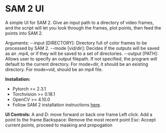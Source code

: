 # SAM 2 UI
A simple UI for SAM 2. Give an input path to a directory of video frames, and the script will let you look through the frames, plot points, then feed the points into SAM 2.

Arguments:
--input [DIRECTORY]: Directory full of color frames to be processed by SAM 2.
--mode [vid/dir]: Decides if the outputs will be saved as an .mp4, or if they will be saved to a set of directories.
--output [PATH]: Allows user to specify an output filepath. If not specified, the program will default to the current directory. For mode=dir, it should be an existing directory. For mode=vid, should be an mp4 file.

**Installation:**
* Pytorch >= 2.3.1
* Torchvision >= 0.18.1
* OpenCV >= 4.10.0
* Follow SAM 2 installation instructions [here](https://github.com/facebookresearch/segment-anything-2?tab=readme-ov-file#installation).

**UI Controls:**
A and D: move forward or back one frame
Left click: Add a point to the frame
Backspace: Remove the most recent point
Esc: Accept current points, proceed to masking and propogation
